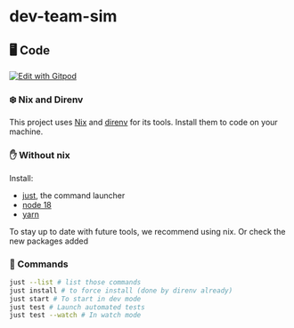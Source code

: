 # dev-team-sim

## 🖥️ Code

[![Edit with Gitpod](https://gitpod.io/button/open-in-gitpod.svg)](https://gitpod.io/#https://github.com/HadrienMP/dev-team-sim)

### ❄️ Nix and Direnv

This project uses [Nix](https://nixos.org/) and [direnv](https://direnv.net/) for its tools. Install them to code on your machine.

### ✋ Without nix

Install:

- [just](https://github.com/casey/just), the command launcher
- [node 18](https://nodejs.org/en)
- [yarn](https://www.npmjs.com/package/yarn)

To stay up to date with future tools, we recommend using nix. Or check the new packages added

### 🏃 Commands

```bash
just --list # list those commands
just install # to force install (done by direnv already)
just start # To start in dev mode
just test # Launch automated tests
just test --watch # In watch mode
```
